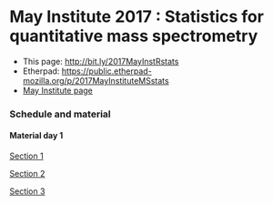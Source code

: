 # May Institute 2017 : Statistics for quantitative mass spectrometry

* This page: http://bit.ly/2017MayInstRstats
* Etherpad: https://public.etherpad-mozilla.org/p/2017MayInstituteMSstats
* [May Institute page](https://computationalproteomics.ccis.northeastern.edu/programs/statistics-for-quantitative-ms/)

### Schedule and material
#### Material day 1
[Section 1](https://htmlpreview.github.io/?https://github.com/MayInstitute/MayInstitute2017/blob/master/Program3_Intro%20stat%20in%20R/01-rstats.html)

[Section 2](https://htmlpreview.github.io/?https://github.com/MayInstitute/MayInstitute2017/blob/master/Program3_Intro%20stat%20in%20R/02-rstats.html)

[Section 3](https://htmlpreview.github.io/?https://github.com/MayInstitute/MayInstitute2017/blob/master/Program3_Intro%20stat%20in%20R/03-rstats.html)


